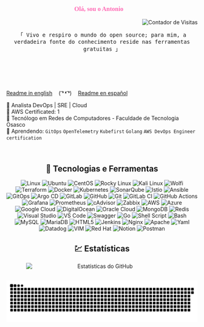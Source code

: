 <link href="https://fonts.googleapis.com/css2?family=Dancing+Script:wght@700&display=swap" rel="stylesheet">

<div align="center">
  <h3 style="color:#FF69B4; font-family:Cursive;">Olá, sou o Antonio 🐊</h3>
  <p align="right">
    <img src="https://komarev.com/ghpvc/?username=23ant&color=green&style=flat-square" alt="Contador de Visitas" />
  </p>
</div>

<p align="center"> 
  <samp>
    「 Vivo e respiro o mundo do open source; para mim, a verdadeira fonte do conhecimento reside nas ferramentas gratuitas 」
    <br>
    <br>
  </samp>
  
</p>
<br>
<br>
<br> 

[Readme in english](./README_ENG.md)   ㅤ( ͡❛ ᵜ ͡❛)ㅤ   [Readme en español](./README_ESP.md)  

🐉 Analista DevOps | SRE | Cloud <br>
💚 AWS Certificated: 1 <br>
🐍 Tecnólogo em Redes de Computadores - Faculdade de Tecnologia Osasco <br>
🦖 Aprendendo: `GitOps` `OpenTelemetry` `Kubefirst` `Golang` `AWS DevOps Engineer certification`

<br> 

<div align="center">

## 🧩 Tecnologias e Ferramentas

![Linux](https://img.shields.io/badge/Linux-green?style=flat&logo=linux&logoColor=white) ![Ubuntu](https://img.shields.io/badge/Ubuntu-green?style=flat&logo=ubuntu&logoColor=white) ![CentOS](https://img.shields.io/badge/CentOS-green?style=flat&logo=centos&logoColor=white) ![Rocky Linux](https://img.shields.io/badge/Rocky_Linux-green?style=flat&logo=rocky-linux&logoColor=white) ![Kali Linux](https://img.shields.io/badge/Kali_Linux-green?style=flat&logo=kali-linux&logoColor=white) ![Wolfi](https://img.shields.io/badge/Wolfi-green?style=flat) ![Terraform](https://img.shields.io/badge/Terraform-green?style=flat&logo=terraform&logoColor=white) ![Docker](https://img.shields.io/badge/Docker-green?style=flat&logo=docker&logoColor=white) ![Kubernetes](https://img.shields.io/badge/Kubernetes-green?style=flat&logo=kubernetes&logoColor=white) ![SonarQube](https://img.shields.io/badge/SonarQube-green?style=flat&logo=sonarqube&logoColor=white) ![Istio](https://img.shields.io/badge/Istio-green?style=flat&logo=istio&logoColor=white) ![Ansible](https://img.shields.io/badge/Ansible-green?style=flat&logo=ansible&logoColor=white) ![GitOps](https://img.shields.io/badge/GitOps-green?style=flat&logo=gitops&logoColor=white) ![Argo CD](https://img.shields.io/badge/Argo_CD-green?style=flat&logo=argo&logoColor=white) ![GitLab](https://img.shields.io/badge/GitLab-green?style=flat&logo=gitlab&logoColor=white) ![GitHub](https://img.shields.io/badge/GitHub-green?style=flat&logo=github&logoColor=white) ![Git](https://img.shields.io/badge/Git-green?style=flat&logo=git&logoColor=white) ![GitLab CI](https://img.shields.io/badge/GitLab_CI-green?style=flat&logo=gitlab&logoColor=white) ![GitHub Actions](https://img.shields.io/badge/GitHub_Actions-green?style=flat&logo=github-actions&logoColor=white) ![Grafana](https://img.shields.io/badge/Grafana-green?style=flat&logo=grafana&logoColor=white) ![Prometheus](https://img.shields.io/badge/Prometheus-green?style=flat&logo=prometheus&logoColor=white) ![cAdvisor](https://img.shields.io/badge/cAdvisor-green?style=flat) ![Zabbix](https://img.shields.io/badge/Zabbix-green?style=flat&logo=zabbix&logoColor=white) ![AWS](https://img.shields.io/badge/AWS-green?style=flat&logo=amazon-aws&logoColor=white) ![Azure](https://img.shields.io/badge/Azure-green?style=flat&logo=microsoft-azure&logoColor=white) ![Google Cloud](https://img.shields.io/badge/Google_Cloud-green?style=flat&logo=google-cloud&logoColor=white) ![DigitalOcean](https://img.shields.io/badge/DigitalOcean-green?style=flat&logo=digitalocean&logoColor=white) ![Oracle Cloud](https://img.shields.io/badge/Oracle_Cloud-green?style=flat&logo=oracle&logoColor=white) ![MongoDB](https://img.shields.io/badge/MongoDB-green?style=flat&logo=mongodb&logoColor=white) ![Redis](https://img.shields.io/badge/Redis-green?style=flat&logo=redis&logoColor=white) ![Visual Studio](https://img.shields.io/badge/Visual_Studio-green?style=flat&logo=visual-studio&logoColor=white) ![VS Code](https://img.shields.io/badge/VS_Code-green?style=flat&logo=visual-studio-code&logoColor=white) ![Swagger](https://img.shields.io/badge/Swagger-green?style=flat&logo=swagger&logoColor=white) ![Go](https://img.shields.io/badge/Go-green?style=flat&logo=go&logoColor=white) ![Shell Script](https://img.shields.io/badge/Shell_Script-green?style=flat&logo=gnu-bash&logoColor=white) ![Bash](https://img.shields.io/badge/Bash-green?style=flat&logo=gnu-bash&logoColor=white) ![MySQL](https://img.shields.io/badge/MySQL-green?style=flat&logo=mysql&logoColor=white) ![MariaDB](https://img.shields.io/badge/MariaDB-green?style=flat&logo=mariadb&logoColor=white) ![HTML5](https://img.shields.io/badge/HTML5-green?style=flat&logo=html5&logoColor=white) ![Jenkins](https://img.shields.io/badge/Jenkins-green?style=flat&logo=jenkins&logoColor=white) ![Nginx](https://img.shields.io/badge/Nginx-green?style=flat&logo=nginx&logoColor=white) ![Apache](https://img.shields.io/badge/Apache-green?style=flat&logo=apache&logoColor=white) ![Yaml](https://img.shields.io/badge/Yaml-green?style=flat&logo=yaml&logoColor=white) ![Datadog](https://img.shields.io/badge/Datadog-green?style=flat&logo=datadog&logoColor=white) ![VIM](https://img.shields.io/badge/VIM-green?style=flat&logo=vim&logoColor=white) ![Red Hat](https://img.shields.io/badge/Red_Hat-green?style=flat&logo=redhat&logoColor=white) ![Notion](https://img.shields.io/badge/Notion-green?style=flat&logo=notion&logoColor=white) ![Postman](https://img.shields.io/badge/Postman-green?style=flat&logo=postman&logoColor=white)



## 💹 Estatísticas

<div align-item="center" style="display: flex; justify-content: center;">
  <img src="https://github-readme-stats.vercel.app/api?username=23ant&show_icons=true&bg_color=ffffff&title_color=00C853&text_color=00C853&icon_color=00C853&border_color=00C853" alt="Estatísticas do GitHub" style="width: 400px;" />
</div>

</div>

##

  ![Snake animation](https://github.com/23Ant/23Ant/blob/output/github-contribution-grid-snake.svg)
 
</div>
